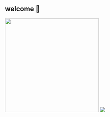 
## welcome 👋




  <img width=300 src="https://github-readme-stats.vercel.app/api/top-langs/?username=ndc-creator&layout=compact">
  
  <img src="https://capsule-render.vercel.app/api?type=waving&color=gradient&height=65&section=footer"/>

